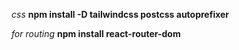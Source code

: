 <!-- Install css -->
*css*
**npm install -D tailwindcss postcss autoprefixer**

*for routing*
**npm install react-router-dom**